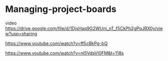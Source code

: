 # Managing-project-boards

video 
https://drive.google.com/file/d/1DjsHaq9G2WUnj_nT_f5CkPh2gPqJRX0y/view?usp=sharing





https://www.youtube.com/watch?v=ff5cBkPg-bQ 


https://www.youtube.com/watch?v=nI5VdsVl0FM&t=118s
